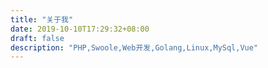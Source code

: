 ```yaml
---
title: "关于我"
date: 2019-10-10T17:29:32+08:00
draft: false
description: "PHP,Swoole,Web开发,Golang,Linux,MySql,Vue"
---
```


